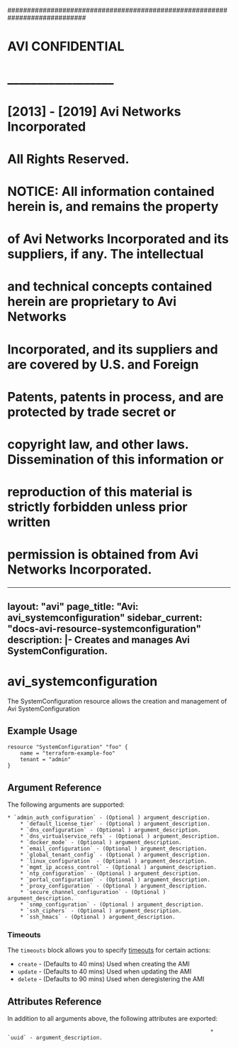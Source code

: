 
############################################################################
#
# AVI CONFIDENTIAL
# __________________
#
# [2013] - [2019] Avi Networks Incorporated
# All Rights Reserved.
#
# NOTICE: All information contained herein is, and remains the property
# of Avi Networks Incorporated and its suppliers, if any. The intellectual
# and technical concepts contained herein are proprietary to Avi Networks
# Incorporated, and its suppliers and are covered by U.S. and Foreign
# Patents, patents in process, and are protected by trade secret or
# copyright law, and other laws. Dissemination of this information or
# reproduction of this material is strictly forbidden unless prior written
# permission is obtained from Avi Networks Incorporated.
###

---
layout: "avi"
page_title: "Avi: avi_systemconfiguration"
sidebar_current: "docs-avi-resource-systemconfiguration"
description: |-
  Creates and manages Avi SystemConfiguration.
---

# avi_systemconfiguration

The SystemConfiguration resource allows the creation and management of Avi SystemConfiguration

## Example Usage

```hcl
resource "SystemConfiguration" "foo" {
    name = "terraform-example-foo"
    tenant = "admin"
}
```

## Argument Reference

The following arguments are supported:

    * `admin_auth_configuration` - (Optional ) argument_description.
        * `default_license_tier` - (Optional ) argument_description.
        * `dns_configuration` - (Optional ) argument_description.
        * `dns_virtualservice_refs` - (Optional ) argument_description.
        * `docker_mode` - (Optional ) argument_description.
        * `email_configuration` - (Optional ) argument_description.
        * `global_tenant_config` - (Optional ) argument_description.
        * `linux_configuration` - (Optional ) argument_description.
        * `mgmt_ip_access_control` - (Optional ) argument_description.
        * `ntp_configuration` - (Optional ) argument_description.
        * `portal_configuration` - (Optional ) argument_description.
        * `proxy_configuration` - (Optional ) argument_description.
        * `secure_channel_configuration` - (Optional ) argument_description.
        * `snmp_configuration` - (Optional ) argument_description.
        * `ssh_ciphers` - (Optional ) argument_description.
        * `ssh_hmacs` - (Optional ) argument_description.
        
### Timeouts

The `timeouts` block allows you to specify [timeouts](https://www.terraform.io/docs/configuration/resources.html#timeouts) for certain actions:

* `create` - (Defaults to 40 mins) Used when creating the AMI
* `update` - (Defaults to 40 mins) Used when updating the AMI
* `delete` - (Defaults to 90 mins) Used when deregistering the AMI

## Attributes Reference

In addition to all arguments above, the following attributes are exported:

                                                                    * `uuid` - argument_description.
    
